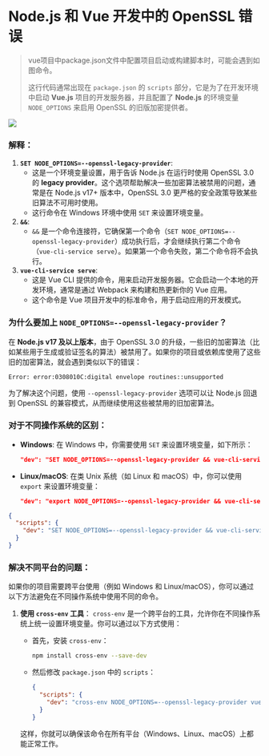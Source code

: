 # Node.js 和 Vue 开发中的 OpenSSL 错误

> vue项目中package.json文件中配置项目启动或构建脚本时，可能会遇到如图命令。
>
> 这行代码通常出现在 `package.json` 的 `scripts` 部分，它是为了在开发环境中启动 **Vue.js** 项目的开发服务器，并且配置了 **Node.js** 的环境变量 `NODE_OPTIONS` 来启用 OpenSSL 的旧版加密提供者。

<img src="/img/openssl.png" />

### 解释：

1. **`SET NODE_OPTIONS=--openssl-legacy-provider`**:
   - 这是一个环境变量设置，用于告诉 Node.js 在运行时使用 OpenSSL 3.0 的 **legacy provider**。这个选项帮助解决一些加密算法被禁用的问题，通常是在 Node.js v17+ 版本中，OpenSSL 3.0 更严格的安全政策导致某些旧算法不可用时使用。
   - 这行命令在 Windows 环境中使用 `SET` 来设置环境变量。
2. **`&&`**:
   - `&&` 是一个命令连接符，它确保第一个命令（`SET NODE_OPTIONS=--openssl-legacy-provider`）成功执行后，才会继续执行第二个命令（`vue-cli-service serve`）。如果第一个命令失败，第二个命令将不会执行。
3. **`vue-cli-service serve`**:
   - 这是 Vue CLI 提供的命令，用来启动开发服务器。它会启动一个本地的开发环境，通常是通过 Webpack 来构建和热更新你的 Vue 应用。
   - 这个命令是 Vue 项目开发中的标准命令，用于启动应用的开发模式。

### 为什么要加上 `NODE_OPTIONS=--openssl-legacy-provider`？

在 **Node.js v17 及以上版本**，由于 OpenSSL 3.0 的升级，一些旧的加密算法（比如某些用于生成或验证签名的算法）被禁用了。如果你的项目或依赖库使用了这些旧的加密算法，就会遇到类似以下的错误：

```
Error: error:0308010C:digital envelope routines::unsupported
```

为了解决这个问题，使用 `--openssl-legacy-provider` 选项可以让 Node.js 回退到 OpenSSL 的兼容模式，从而继续使用这些被禁用的旧加密算法。

### 对于不同操作系统的区别：

- **Windows**: 在 Windows 中，你需要使用 `SET` 来设置环境变量，如下所示：

  ```json
  "dev": "SET NODE_OPTIONS=--openssl-legacy-provider && vue-cli-service serve"
  ```

- **Linux/macOS**: 在类 Unix 系统（如 Linux 和 macOS）中，你可以使用 `export` 来设置环境变量：

  ```json
  "dev": "export NODE_OPTIONS=--openssl-legacy-provider && vue-cli-service serve"
  ```

```json
{
  "scripts": {
    "dev": "SET NODE_OPTIONS=--openssl-legacy-provider && vue-cli-service serve"
  }
}
```

### 解决不同平台的问题：

如果你的项目需要跨平台使用（例如 Windows 和 Linux/macOS），你可以通过以下方法避免在不同操作系统中使用不同的命令。

1. **使用 `cross-env` 工具**： `cross-env` 是一个跨平台的工具，允许你在不同操作系统上统一设置环境变量。你可以通过以下方式使用：

   - 首先，安装 `cross-env`：

     ```bash
     npm install cross-env --save-dev
     ```

   - 然后修改 `package.json` 中的 `scripts`：

     ```json
     {
       "scripts": {
         "dev": "cross-env NODE_OPTIONS=--openssl-legacy-provider vue-cli-service serve"
       }
     }
     ```

   这样，你就可以确保该命令在所有平台（Windows、Linux、macOS）上都能正常工作。
